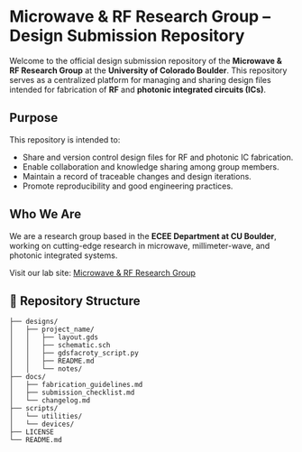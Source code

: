 # Microwave & RF Research Group – Design Submission Repository

Welcome to the official design submission repository of the **Microwave & RF Research Group** at the **University of Colorado Boulder**. This repository serves as a centralized platform for managing and sharing design files intended for fabrication of **RF** and **photonic integrated circuits (ICs)**.

## Purpose

This repository is intended to:
- Share and version control design files for RF and photonic IC fabrication.
- Enable collaboration and knowledge sharing among group members.
- Maintain a record of traceable changes and design iterations.
- Promote reproducibility and good engineering practices.

## Who We Are

We are a research group based in the **ECEE Department at CU Boulder**, working on cutting-edge research in microwave, millimeter-wave, and photonic integrated systems.

Visit our lab site: [Microwave & RF Research Group](https://www.colorado.edu/lab/microwave/)

## 📁 Repository Structure

```text
├── designs/
│   ├── project_name/
│   │   ├── layout.gds
│   │   ├── schematic.sch
│   │   ├── gdsfacroty_script.py
│   │   ├── README.md
│   │   └── notes/
├── docs/
│   ├── fabrication_guidelines.md
│   ├── submission_checklist.md
│   └── changelog.md
├── scripts/
│   └── utilities/
│   └── devices/
├── LICENSE
└── README.md
